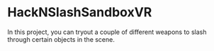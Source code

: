 # HackNSlashSandboxVR
In this project, you can tryout a couple of different weapons to slash through certain objects in the scene.
